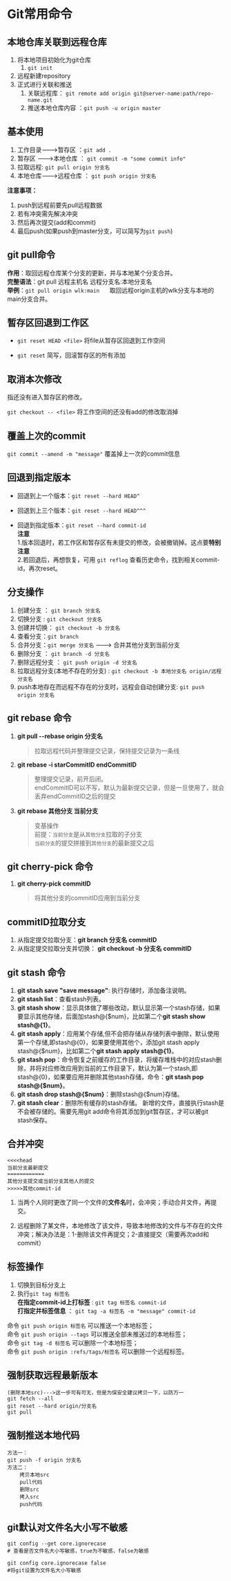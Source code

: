 # Git常用命令

## 本地仓库关联到远程仓库

1. 将本地项目初始化为git仓库
   1. `git init`
2. 远程新建repository
3. 正式进行关联和推送
   1. 关联远程库： `git remote add origin git@server-name:path/repo-name.git`
   2. 推送本地仓库内容 ：`git push -u origin master`  



## 基本使用

1. 工作目录--->暂存区 ：`git add .`
2. 暂存区 --->本地仓库 ： `git commit -m "some commit info"`
3. 拉取远程: `git pull origin 分支名`
4. 本地仓库--->远程仓库 ： `git push origin 分支名`



**注意事项：**

1. push到远程前要先pull远程数据
2. 若有冲突需先解决冲突
3. 然后再次提交(add和commit)
4. 最后push(如果push到master分支，可以简写为`git push`)  



## git pull命令

**作用**：取回远程仓库某个分支的更新，并与本地某个分支合并。  
**完整语法**：git pull 远程主机名 远程分支名:本地分支名  
**举例**：`git pull origin wlk:main`      取回远程origin主机的wlk分支与本地的main分支合并。  

 

## 暂存区回退到工作区

- `git reset HEAD <file>` 将file从暂存区回退到工作空间  

- `git reset` 简写，回滚暂存区的所有添加  



## 取消本次修改

指还没有进入暂存区的修改。

`git checkout -- <file>` 将工作空间的还没有add的修改取消掉  



## 覆盖上次的commit

`git commit --amend -m "message"` 覆盖掉上一次的commit信息  



## 回退到指定版本

- 回退到上一个版本：`git reset --hard HEAD^`  

- 回退到上三个版本：`git reset --hard HEAD^^^`  

- 回退到指定版本：`git reset --hard commit-id`  
  **注意**  
  1.版本回退时，若工作区和暂存区有未提交的修改，会被撤销掉。这点要**特别注意**  
  2.若回退后，再想恢复，可用 `git reflog` 查看历史命令，找到相关commit-id，再次reset。  



## 分支操作

1. 创建分支 ： `git branch 分支名`
2. 切换分支 : `git checkout 分支名`
3. 创建并切换： `git checkout -b 分支名`
4. 查看分支：`git branch`
5. 合并分支：`git merge 分支名` ---> 合并其他分支到当前分支
6. 删除分支 ： `git branch -d 分支名`
7. 删除远程分支 ： `git push origin -d 分支名`
8. 拉取远程分支(本地不存在的分支) : `git checkout -b 本地分支名 origin/远程分支名`
9. push本地存在而远程不存在的分支时，远程会自动创建分支: `git push origin 分支名`



## git rebase 命令

1. **git pull --rebase origin 分支名**
   
   > 拉取远程代码并整理提交记录，保持提交记录为一条线

2. **git rebase -i starCommitID endCommitID**
   
   > 整理提交记录，前开后闭。  
   > endCommitID可以不写，默认为最新提交记录，但是一旦使用了，就会丢弃endCommitID之后的提交

3. **git rebase 其他分支 当前分支**
   
   > 变基操作  
   > 前提：`当前分支`是从`其他分支`拉取的子分支  
   > `当前分支`的提交拼接到`其他分支`的最新提交之后



## git cherry-pick 命令

1. **git cherry-pick commitID**
   
   > 将其他分支的commitID应用到当前分支



## commitID拉取分支

1. 从指定提交拉取分支：**git branch 分支名 commitID**
2. 从指定提交拉取分支并切换： **git checkout -b 分支名 commitID**



## git stash 命令

1. **git stash save "save message"**: 执行存储时，添加备注说明。
2. **git stash list**：查看stash列表。
3. **git stash show**：显示具体做了哪些改动，默认显示第一个stash存储，如果要显示其他存储，后面加stash@{$num}，比如第二个**git stash show stash@{1}**。
4. **git stash apply**：应用某个存储,但不会把存储从存储列表中删除，默认使用第一个存储,即stash@{0}，如果要使用其他个，添加git stash apply stash@{$num}，比如第二个**git stash apply stash@{1}**。
5. **git stash pop**：命令恢复之前缓存的工作目录，将缓存堆栈中的对应stash删除，并将对应修改应用到当前的工作目录下，默认为第一个stash,即stash@{0}，如果要应用并删除其他stash存储，命令：**git stash pop stash@{$num}**。
6. **git stash drop stash@{$num}**：删除stash@{$num}存储。
7. **git stash clear**：删除所有缓存的stash存储。 新增的文件，直接执行stash是不会被存储的。需要先用git add命令将其添加到git暂存区，才可以被git stash保存。



## 合并冲突

```
<<<<head    
当前分支最新提交   
============   
其他分支提交或当前分支其他人的提交   
>>>>>其他commit-id
```

1. 当两个人同时更改了同一个文件的**文件名**时，会冲突；手动合并文件，再提交。

2. 远程删除了某文件，本地修改了该文件，导致本地修改的文件与不存在的文件冲突；解决办法是：1-删除该文件再提交；2-直接提交（需要再次add和commit）



## 标签操作

1. 切换到目标分支上
2. 执行`git tag 标签名`  
   **在指定commit-id上打标签** : `git tag 标签名 commit-id`  
   **打指定并标签信息** ： `git tag -a 标签名 -m "message" commit-id`

命令 `git push origin 标签名` 可以推送一个本地标签；  
命令 `git push origin --tags` 可以推送全部未推送过的本地标签；  
命令 `git tag -d 标签名` 可以删除一个本地标签；  
命令 `git push origin :refs/tags/标签名` 可以删除一个远程标签。  





## 强制获取远程最新版本

```
(删除本地src)--->这一步可有可无，但是为保安全建议拷贝一下，以防万一
git fetch --all
git reset --hard origin/分支名
git pull
```

## 强制推送本地代码

```
方法一：
git push -f origin 分支名
方法二：
    拷贝本地src
    pull代码
    删除src
    拷入src
    push代码
```

## git默认对文件名大小写不敏感

```
git config --get core.ignorecase
# 查看是否文件名大小写敏感，true为不敏感，false为敏感

git config core.ignorecase false
#将git设置为文件名大小写敏感
```

